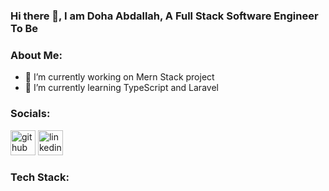 ### Hi there 👋, I am Doha Abdallah, A Full Stack Software Engineer To Be

### About Me:

- 🔭 I’m currently working on Mern Stack project 
- 🌱 I’m currently learning TypeScript and Laravel

### Socials:

[<img src='https://cdn.jsdelivr.net/npm/simple-icons@3.0.1/icons/github.svg' alt='github' height='40'>](https://github.com/https://github.com/Ab-Doha)  [<img src='https://cdn.jsdelivr.net/npm/simple-icons@3.0.1/icons/linkedin.svg' alt='linkedin' height='40'>](https://www.linkedin.com/in/https://www.linkedin.com/in/doha-abdallah-99726b312//)  

### Tech Stack:
